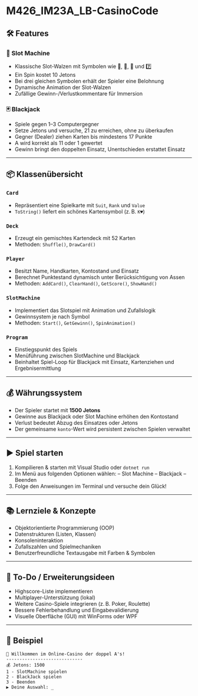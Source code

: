 # M426_IM23A_LB-CasinoCode


## 🛠️ Features

### 🎰 Slot Machine
- Klassische Slot-Walzen mit Symbolen wie 🍒, 💎, 🔔 und 7️⃣
- Ein Spin kostet 10 Jetons
- Bei drei gleichen Symbolen erhält der Spieler eine Belohnung
- Dynamische Animation der Slot-Walzen
- Zufällige Gewinn-/Verlustkommentare für Immersion

### 🃏 Blackjack
- Spiele gegen 1–3 Computergegner
- Setze Jetons und versuche, 21 zu erreichen, ohne zu überkaufen
- Gegner (Dealer) ziehen Karten bis mindestens 17 Punkte
- A wird korrekt als 11 oder 1 gewertet
- Gewinn bringt den doppelten Einsatz, Unentschieden erstattet Einsatz

---

## 📦 Klassenübersicht

### `Card`
- Repräsentiert eine Spielkarte mit `Suit`, `Rank` und `Value`
- `ToString()` liefert ein schönes Kartensymbol (z. B. `K♥`)

### `Deck`
- Erzeugt ein gemischtes Kartendeck mit 52 Karten
- Methoden: `Shuffle()`, `DrawCard()`

### `Player`
- Besitzt Name, Handkarten, Kontostand und Einsatz
- Berechnet Punktestand dynamisch unter Berücksichtigung von Assen
- Methoden: `AddCard()`, `ClearHand()`, `GetScore()`, `ShowHand()`

### `SlotMachine`
- Implementiert das Slotspiel mit Animation und Zufallslogik
- Gewinnsystem je nach Symbol
- Methoden: `Start()`, `GetGewinn()`, `SpinAnimation()`

### `Program`
- Einstiegspunkt des Spiels
- Menüführung zwischen SlotMachine und Blackjack
- Beinhaltet Spiel-Loop für Blackjack mit Einsatz, Kartenziehen und Ergebnisermittlung

---

## 💰 Währungssystem

- Der Spieler startet mit **1500 Jetons**
- Gewinne aus Blackjack oder Slot Machine erhöhen den Kontostand
- Verlust bedeutet Abzug des Einsatzes oder Jetons
- Der gemeinsame `konto`-Wert wird persistent zwischen Spielen verwaltet

---

## ▶️ Spiel starten

1. Kompilieren & starten mit Visual Studio oder `dotnet run`
2. Im Menü aus folgenden Optionen wählen:
       – Slot Machine
       – Blackjack
       – Beenden
3. Folge den Anweisungen im Terminal und versuche dein Glück!

---

## 📚 Lernziele & Konzepte

- Objektorientierte Programmierung (OOP)
- Datenstrukturen (Listen, Klassen)
- Konsoleninteraktion
- Zufallszahlen und Spielmechaniken
- Benutzerfreundliche Textausgabe mit Farben & Symbolen

---

## 📝 To-Do / Erweiterungsideen

- Highscore-Liste implementieren
- Multiplayer-Unterstützung (lokal)
- Weitere Casino-Spiele integrieren (z. B. Poker, Roulette)
- Bessere Fehlerbehandlung und Eingabevalidierung
- Visuelle Oberfläche (GUI) mit WinForms oder WPF

---

## 🚀 Beispiel

```text
🎰 Willkommen im Online-Casino der doppel A's!
-----------------------------
💰 Jetons: 1500
1 - SlotMachine spielen
2 - BlackJack spielen
3 - Beenden
▶ Deine Auswahl: _


